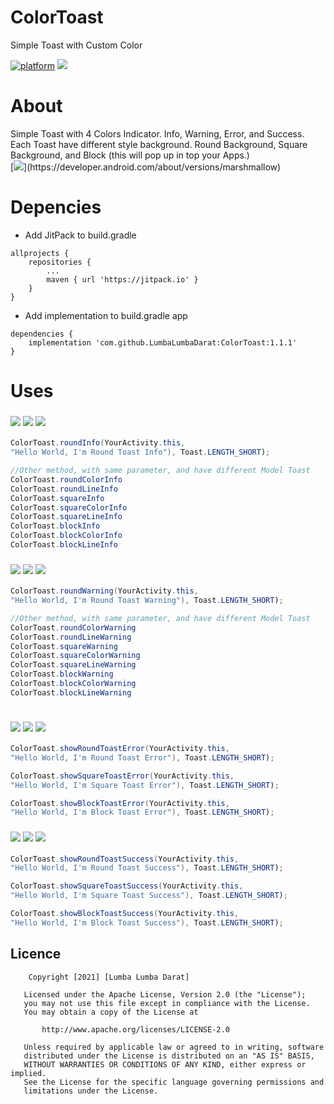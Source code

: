 # ColorToast
Simple Toast with Custom Color

[![platform](https://img.shields.io/badge/platform-Android-yellow.svg)](https://www.android.com)
[![](https://jitpack.io/v/LumbaLumbaDarat/ColorToast.svg)](https://jitpack.io/#LumbaLumbaDarat/ColorToast)

# About
Simple Toast with 4 Colors Indicator.
Info, Warning, Error, and Success.
Each Toast have different style background.
Round Background, Square Background, and Block (this will pop up in top your Apps.)
<br/>
[![](https://img.shields.io/badge/Minimum_Android_SDK-Android_6.0_(API_level_23)-FFFFFF)](https://developer.android.com/about/versions/marshmallow)

# Depencies
- Add JitPack to build.gradle
```Gradle
allprojects {
	repositories {
		...
		maven { url 'https://jitpack.io' }
	}
}
```

- Add implementation to build.gradle app
```Gradle
dependencies {
	implementation 'com.github.LumbaLumbaDarat:ColorToast:1.1.1'
}
```
# Uses
### ![](https://img.shields.io/badge/Round_Toast-Info-0E49B5) ![](https://img.shields.io/badge/Square_Toast-Info-0E49B5) ![](https://img.shields.io/badge/Block_Toast-Info-0E49B5)
```Java
ColorToast.roundInfo(YourActivity.this, 
"Hello World, I'm Round Toast Info"), Toast.LENGTH_SHORT);

//Other method, with same parameter, and have different Model Toast
ColorToast.roundColorInfo
ColorToast.roundLineInfo
ColorToast.squareInfo
ColorToast.squareColorInfo
ColorToast.squareLineInfo
ColorToast.blockInfo
ColorToast.blockColorInfo
ColorToast.blockLineInfo 
```

### ![](https://img.shields.io/badge/Round_Toast-Warning-F7B71D) ![](https://img.shields.io/badge/Square_Toast-Warning-F7B71D) ![](https://img.shields.io/badge/Block_Toast-Warning-F7B71D)
```Java
ColorToast.roundWarning(YourActivity.this, 
"Hello World, I'm Round Toast Warning"), Toast.LENGTH_SHORT);  

//Other method, with same parameter, and have different Model Toast
ColorToast.roundColorWarning
ColorToast.roundLineWarning
ColorToast.squareWarning
ColorToast.squareColorWarning
ColorToast.squareLineWarning
ColorToast.blockWarning
ColorToast.blockColorWarning
ColorToast.blockLineWarning 
   
```
### ![](https://img.shields.io/badge/Round_Toast-Error-FA1E0E) ![](https://img.shields.io/badge/Square_Toast-Error-FA1E0E) ![](https://img.shields.io/badge/Block_Toast-Error-FA1E0E)
```Java
ColorToast.showRoundToastError(YourActivity.this, 
"Hello World, I'm Round Toast Error"), Toast.LENGTH_SHORT);                             
```
```Java
ColorToast.showSquareToastError(YourActivity.this, 
"Hello World, I'm Square Toast Error"), Toast.LENGTH_SHORT);                             
```
```Java
ColorToast.showBlockToastError(YourActivity.this, 
"Hello World, I'm Block Toast Error"), Toast.LENGTH_SHORT);                             
```

### ![](https://img.shields.io/badge/Round_Toast-Success-21BF73) ![](https://img.shields.io/badge/Square_Toast-Success-21BF73) ![](https://img.shields.io/badge/Block_Toast-Success-21BF73)
```Java
ColorToast.showRoundToastSuccess(YourActivity.this, 
"Hello World, I'm Round Toast Success"), Toast.LENGTH_SHORT);                             
```
```Java
ColorToast.showSquareToastSuccess(YourActivity.this, 
"Hello World, I'm Square Toast Success"), Toast.LENGTH_SHORT);                             
```
```Java
ColorToast.showBlockToastSuccess(YourActivity.this, 
"Hello World, I'm Block Toast Success"), Toast.LENGTH_SHORT);                             
```

## Licence
```
	Copyright [2021] [Lumba Lumba Darat]

   Licensed under the Apache License, Version 2.0 (the "License");
   you may not use this file except in compliance with the License.
   You may obtain a copy of the License at

       http://www.apache.org/licenses/LICENSE-2.0

   Unless required by applicable law or agreed to in writing, software
   distributed under the License is distributed on an "AS IS" BASIS,
   WITHOUT WARRANTIES OR CONDITIONS OF ANY KIND, either express or implied.
   See the License for the specific language governing permissions and
   limitations under the License.
```

